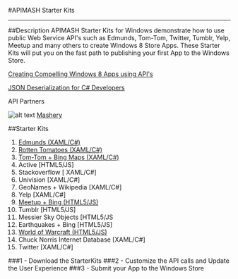 #APIMASH Starter Kits


----------


##Description
APIMASH Starter Kits for Windows demonstrate how to use public Web Service API's such as Edmunds, Tom-Tom, Twitter, Tumblr, Yelp, Meetup and many others to create Windows 8 Store Apps. These Starter Kits will put you on the fast path to publishing your first App to the Windows Store.

[Creating Compelling Windows 8 Apps using API's][1]

[JSON Deserialization for C# Developers][2]

API Partners

![alt text][4]
[Mashery][5]

##Starter Kits
 1. [Edmunds (XAML/C#)][6]
 2. [Rotten Tomatoes (XAML/C#)][7]
 3. [Tom-Tom + Bing Maps (XAML/C#)][8]
 4. Active [HTML5/JS]
 5. Stackoverflow [ XAML/C#]
 6. Univision [XAML/C#]
 7. GeoNames + Wikipedia [XAML/C#]
 8. Yelp [XAML/C#]
 9. [Meetup + Bing (HTML5/JS)][9]
 10. Tumblr [HTML5/JS]
 11. Messier Sky Objects [HTML5/JS
 12. Earthquakes + Bing [HTML5/JS]
 13. [World of Warcraft (HTML5/JS)][10] 
 14. Chuck Norris Internet Database [XAML/C#]
 15. Twitter [XAML/C#]

###1 - Download the StarterKits
###2 - Customize the API calls and Update the User Experience
###3 - Submit your App to the Windows Store

  [1]: http://theundocumentedapi.com/index.php/apimash-using-apis-to-create-compelling-windows-apps/
  [2]: http://theundocumentedapi.com/index.php/apimash-json-deserialization-for-c-developers/
  [3]: http://developers.mashery.com
  [4]: https://raw.github.com/apimash/StarterKits/master/mashery_logo-small.png "Mashery"
  [5]: http://dev.mashery.com "Mashery Developer Page"
  [6]: http://theundocumentedapi.com/index.php/apimash-the-edmunds-starter-kit/
  [7]: http://theundocumentedapi.com/index.php/apimash-the-rotten-tomatoes-api-starter-kit/
  [8]: http://blogs.msdn.com/b/jimoneil/archive/2013/05/30/build-a-windows-8-mashup-app-with-bing-maps.aspx
  [9]: http://devhammer.net/blog/windows-store-app-template-to-live-data-in-3-easy-steps#.Ua4St17D-Uk
  [10]: http://blogs.msdn.com/b/davedev/archive/2013/05/30/announcing-wowapi-and-apimash-free-starter-kits-for-your-windows-store-apps.aspx